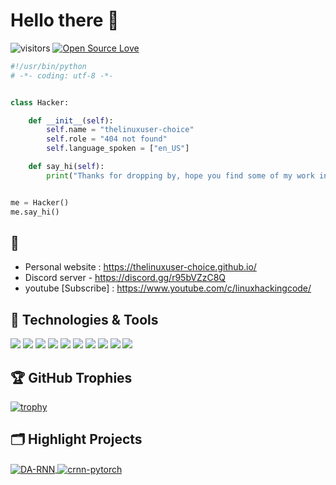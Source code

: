 # Hello there 👋

![visitors](https://visitor-badge.laobi.icu/badge?page_id=thelinuxuser-choice.thelinuxuser-choice)
[![Open Source Love](https://badges.frapsoft.com/os/v1/open-source.svg?v=102)](https://github.com/ellerbrock/open-source-badge/)


```python
#!/usr/bin/python
# -*- coding: utf-8 -*-


class Hacker:

    def __init__(self):
        self.name = "thelinuxuser-choice"
        self.role = "404 not found"
        self.language_spoken = ["en_US"]

    def say_hi(self):
        print("Thanks for dropping by, hope you find some of my work interesting.")


me = Hacker()
me.say_hi()
```

## 📝 

- Personal website : https://thelinuxuser-choice.github.io/
- Discord server -   https://discord.gg/r95bVZzC8Q
- youtube [Subscribe] : https://www.youtube.com/c/linuxhackingcode/


## 🔧 Technologies & Tools

![](https://img.shields.io/badge/OS-Linux-informational?style=flat&logo=linux&logoColor=white&color=6aa6f8)
![](https://img.shields.io/badge/Editor-VS_Code-informational?style=flat&logo=visual-studio-code&logoColor=white&color=6aa6f8)
![](https://img.shields.io/badge/Code-Python-informational?style=flat&logo=python&logoColor=white&color=6aa6f8)
![](https://img.shields.io/badge/Code-JavaScript-informational?style=flat&logo=javascript&logoColor=white&color=6aa6f8)
![](https://img.shields.io/badge/Code-Golang-informational?style=flat&logo=go&logoColor=white&color=6aa6f8)
![](https://img.shields.io/badge/Code-React-informational?style=flat&logo=react&logoColor=white&color=6aa6f8)
![](https://img.shields.io/badge/Shell-Bash-informational?style=flat&logo=gnu-bash&logoColor=white&color=6aa6f8)
![](https://img.shields.io/badge/Tools-PostgreSQL-informational?style=flat&logo=postgresql&logoColor=white&color=6aa6f8)
![](https://img.shields.io/badge/Tools-Docker-informational?style=flat&logo=docker&logoColor=white&color=6aa6f8)
![](https://img.shields.io/badge/Tools-Kubernetes-informational?style=flat&logo=kubernetes&logoColor=white&color=6aa6f8)


<!-- ## &#x1f4c8; GitHub Stats

<a href="https://github.com/thelinuxuser-choice/thelinuxuser-choice/">
  <img align="center" src="https://github-readme-stats.vercel.app/api/top-langs/?username=thelinuxuser-choice&hide=c%2B%2B,c,matlab,assembly&title_color=6aa6f8&text_color=8a919a&icon_color=6aa6f8&bg_color=22272e" alt="thelinuxuser-choice's GitHub Stats" />
</a>

<a href="https://github.com/thelinuxuser-choice/thelinuxuser-choice">
  <img align="center" src="https://github-readme-stats.vercel.app/api?username=thelinuxuser-choice&show_icons=true&line_height=27&count_private=true&title_color=6aa6f8&text_color=8a919a&icon_color=6aa6f8&bg_color=22272e" alt="thelinuxuser-choice's GitHub Stats" />
</a> -->

## 🏆 GitHub Trophies

[![trophy](https://github-profile-trophy.vercel.app/?username=zhenye-na&theme=nord&column=7)](https://github.com/ryo-ma/github-profile-trophy)


## 🗂️ Highlight Projects

<a href="https://github.com/thelinuxuser-choice/AnonCracker">
  <img align="center" src="https://github-readme-stats.vercel.app/api/pin/?username=thelinuxuser-choice&repo=AnonCracker&show_icons=true&line_height=27&title_color=6aa6f8&text_color=8a919a&icon_color=6aa6f8&bg_color=22272e" alt="DA-RNN" />
</a>

<a href="https://github.com/thelinuxuser-choice/tankigen">
  <img align="center" src="https://github-readme-stats.vercel.app/api/pin/?username=thelinuxuser-choice&repo=tankigen&show_icons=true&line_height=27&title_color=6aa6f8&text_color=8a919a&icon_color=6aa6f8&bg_color=22272e" alt="crnn-pytorch" />
</a>

<!-- ## 👨‍💻 This week, I spent my time on:

[![thelinuxuser-choice's wakatime stats](https://github-readme-stats.vercel.app/api/wakatime?username=thelinuxuser-choice&line_height=27&title_color=6aa6f8&text_color=8a919a&icon_color=6aa6f8&bg_color=22272e)](https://github.com/anuraghazra/github-readme-stats) -->
